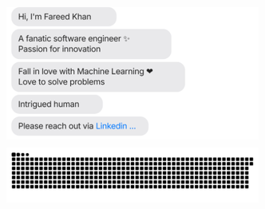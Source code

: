 [![](https://github.com/fareedqk/fareedqk/blob/dev/chat.svg)](https://www.linkedin.com/in/fareedcodes/) 



[![](https://github.com/fareedqk/fareedqk/blob/main/contribution-grid-snake)](https://www.linkedin.com/in/fareedcodes/)
